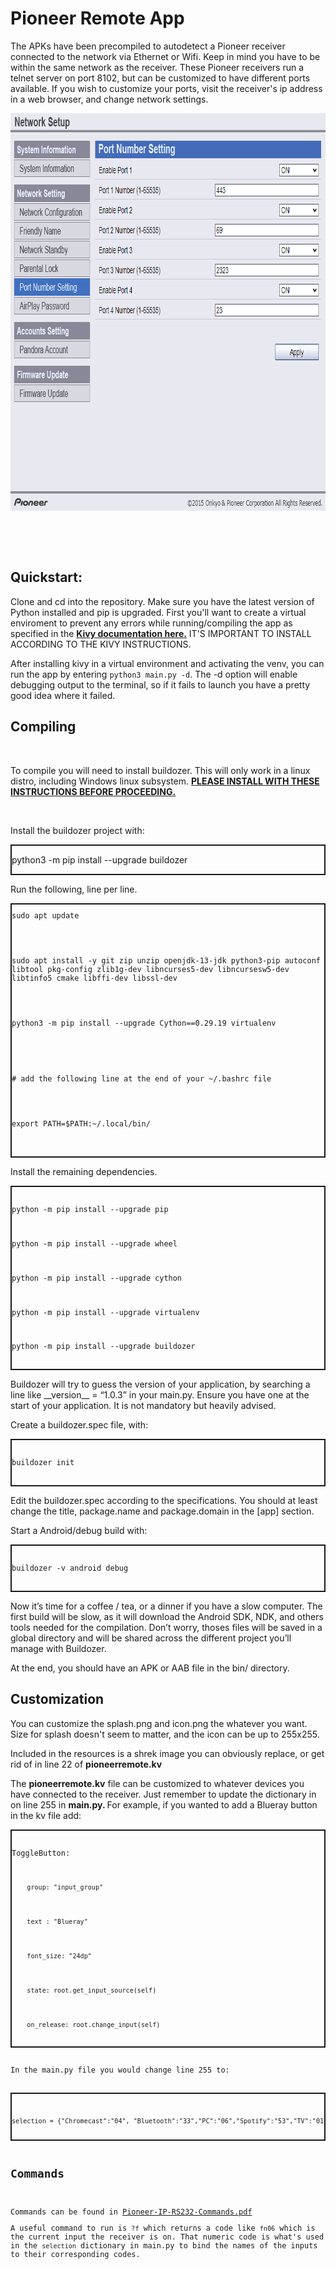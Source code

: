 <!DOCTYPE html PUBLIC "-//W3C//DTD XHTML 1.0 Transitional//EN" "http://www.w3.org/TR/xhtml1/DTD/xhtml1-transitional.dtd">
<html xmlns="http://www.w3.org/1999/xhtml">
<head>
<meta http-equiv="Content-Type" content="text/html; charset=utf-8" />
<title>Untitled Document</title>

<style type="text/css">
.tabbed {
	tab-size: 4;
	font-size: 1em;
}
.code {
	border-top-width: 2px;
	border-right-width: 2px;
	border-bottom-width: 2px;
	border-left-width: 2px;
	border-top-style: solid;
	border-right-style: solid;
	border-bottom-style: solid;
	border-left-style: solid;
}
</style>
</head>

<body>
<h1>Pioneer Remote App</h1>
<p>The APKs have been precompiled to autodetect a Pioneer receiver connected to the network via Ethernet or Wifi. Keep in mind you have to be within the same network as the receiver. These Pioneer receivers run a telnet server on port 8102, but can be customized to have different ports available. If you wish to customize your ports, visit the receiver's ip address in a web browser, and change network settings.</p>
<p><img src="pioneernetwork.png" width="796" height="636" /></p>
<p>&nbsp;</p>
<p>&nbsp;</p>
<p><h2>Quickstart:</h2></p>
<p>Clone and cd into the repository. Make sure you have the latest version of Python installed and pip is upgraded. First you'll want to create a virtual enviroment to prevent any errors while running/compiling the app as specified in the <a href="https://kivy.org/doc/stable/gettingstarted/installation.html"><strong>Kivy documentation here.</strong></a> IT'S IMPORTANT TO INSTALL ACCORDING TO THE KIVY INSTRUCTIONS.</p>
<p>After installing kivy in a virtual environment and activating the venv, you can run the app by entering <code>python3 main.py -d</code>. The -d option will enable debugging output to the terminal, so if it fails to launch you have a pretty good idea where it failed.</p>
<h2>Compiling</h2>
<p>&nbsp;</p>
<p>To compile you will need to install buildozer. This will only work in a linux distro, including Windows linux subsystem. <a href="https://buildozer.readthedocs.io/en/latest/installation.html"><strong>PLEASE INSTALL WITH THESE INSTRUCTIONS BEFORE PROCEEDING.</strong></a>
<p>&nbsp;</p>
<p>Install the buildozer project with:</p>
<div class="code">
<p>python3 -m  pip install --upgrade buildozer</p>
</div>
<p>Run the following, line per line.</p>
<div class="code">
  <code><p>sudo apt update</p>
    <p>sudo apt install -y git zip unzip openjdk-13-jdk python3-pip autoconf libtool pkg-config zlib1g-dev libncurses5-dev libncursesw5-dev libtinfo5 cmake libffi-dev libssl-dev</p>
  <p>python3 -m pip install --upgrade Cython==0.29.19 virtualenv</p>
    
  <p># add the following line at the end of your ~/.bashrc file</p>
  <p>export PATH=$PATH:~/.local/bin/</p>
  </code>
</div>
<p>Install the remaining dependencies.
<div class="code">
<code>
<p>python -m pip install --upgrade pip</p>
<p>python -m pip install --upgrade wheel</p>
<p>python -m pip install --upgrade cython</p>
<p>python -m pip install --upgrade virtualenv</p>
<p>python -m pip install --upgrade buildozer</p>
</code></div>
<P>Buildozer will try to guess the version of your application, by searching a line like __version__ = “1.0.3” in your main.py. Ensure you have one at the start of your application. It is not mandatory but heavily advised.</P>

<p>Create a buildozer.spec file, with:</P>
<div class="code">
<code>
<p>buildozer init</p>
</code></div>
<p>Edit the buildozer.spec according to the specifications. You should at least change the title, package.name and package.domain in the [app] section.</p>

<p>Start a Android/debug build with:</p>
<div class="code">
<code>
<p>buildozer -v android debug</p>
</code></div>
<p>Now it’s time for a coffee / tea, or a dinner if you have a slow computer. The first build will be slow, as it will download the Android SDK, NDK, and others tools needed for the compilation. Don’t worry, thoses files will be saved in a global directory and will be shared across the different project you’ll manage with Buildozer.</p>
<p>At the end, you should have an APK or AAB file in the bin/ directory.</p>

<h2>Customization</h2>
<p>You can customize the splash.png and icon.png the whatever you want. Size for splash doesn't seem to matter, and the icon can be up to 255x255.</p>
<p>Included in the resources is a shrek image you can obviously replace, or get rid of in line 22 of <strong>pioneerremote.kv</strong></p>
<p>The <strong>pioneerremote.kv</strong> file can be customized to whatever devices you have connected to the receiver. Just remember to update the dictionary in on line 255 in <strong>main.py. </strong>For example, if you wanted to add a Blueray button in the kv file add:</p>
<p>
<div class="code">
<code>
<pre class="tabbed">ToggleButton:</pre>
<pre class="tabbed"><code>    group: "input_group"</code></pre>
<pre class="tabbed"><code>    text : "Blueray"</code></pre>
<pre class="tabbed"><code>    font_size: "24dp"</code></pre>
<pre class="tabbed"><code>    state: root.get_input_source(self)</code></pre>
<pre class="tabbed"><code>    on_release: root.change_input(self)
</code></pre>
</div>
<p>In the main.py file you would change line 255 to:</p>
<div class="code">
<code>
<pre>selection = {"Chromecast":"04", "Bluetooth":"33","PC":"06","Spotify":"53","TV":"01", "PS4":"05",<mark>"Blueray":"(Add the funtion number here)"</mark>}</pre>
</code></div>
<h2>Commands</h2>
<p>Commands can be found in <a href="Pioneer-IP-RS232-Commands.pdf">Pioneer-IP-RS232-Commands.pdf</a>
<p>A useful command to run is <code>?f</code> which returns a code like <code>fn06</code> which is the current input the receiver is on. That numeric code is what's used in the <code>selection</code> dictionary in main.py to bind the names of the inputs to their corresponding codes.
</body>
</html>
